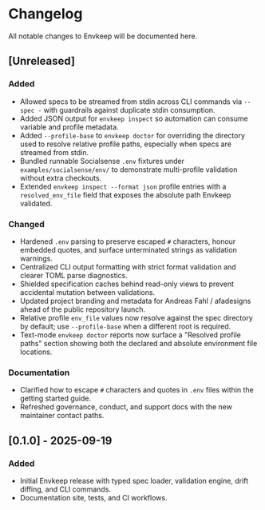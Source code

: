 # Changelog

All notable changes to Envkeep will be documented here.

## [Unreleased]
### Added
- Allowed specs to be streamed from stdin across CLI commands via `--spec -` with guardrails against duplicate stdin consumption.
- Added JSON output for `envkeep inspect` so automation can consume variable and profile metadata.
- Added `--profile-base` to `envkeep doctor` for overriding the directory used to resolve relative profile paths, especially when specs are streamed from stdin.
- Bundled runnable Socialsense `.env` fixtures under `examples/socialsense/env/` to demonstrate multi-profile validation without extra checkouts.
- Extended `envkeep inspect --format json` profile entries with a `resolved_env_file` field that exposes the absolute path Envkeep validated.

### Changed
- Hardened `.env` parsing to preserve escaped `#` characters, honour embedded quotes, and surface unterminated strings as validation warnings.
- Centralized CLI output formatting with strict format validation and clearer TOML parse diagnostics.
- Shielded specification caches behind read-only views to prevent accidental mutation between validations.
- Updated project branding and metadata for Andreas Fahl / afadesigns ahead of the public repository launch.
- Relative profile `env_file` values now resolve against the spec directory by default; use `--profile-base` when a different root is required.
- Text-mode `envkeep doctor` reports now surface a "Resolved profile paths" section showing both the declared and absolute environment file locations.

### Documentation
- Clarified how to escape `#` characters and quotes in `.env` files within the getting started guide.
- Refreshed governance, conduct, and support docs with the new maintainer contact paths.

## [0.1.0] - 2025-09-19
### Added
- Initial Envkeep release with typed spec loader, validation engine, drift diffing, and CLI commands.
- Documentation site, tests, and CI workflows.
